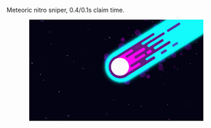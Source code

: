 Meteoric nitro sniper, 0.4/0.1s claim time.

<div style="text-align:center"><img src="meteoric.gif" /></div>
